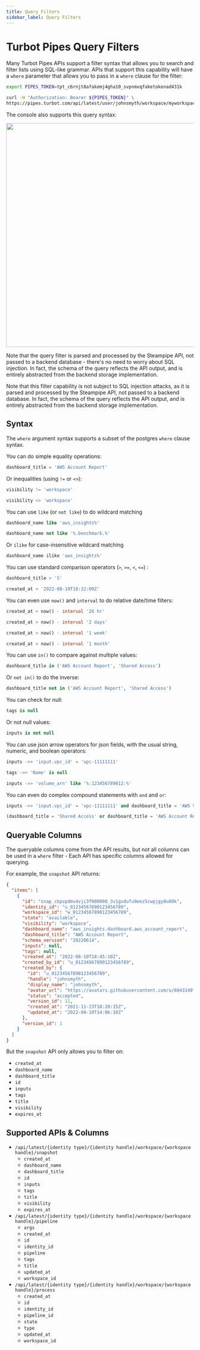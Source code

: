 ```yaml
---
title: Query Filters
sidebar_label: Query Filters
---
```


# Turbot Pipes Query Filters

Many Turbot Pipes APIs support a filter syntax that allows you to search and
filter lists using SQL-like grammar. APIs that support this capability will have
a `where` parameter that allows you to pass in a `where` clause for the filter:

```bash
export PIPES_TOKEN=tpt_c6rnjt8afakemj4gha10_svpnmxqfaketokenad431k

curl -H "Authorization: Bearer ${PIPES_TOKEN}" \
https://pipes.turbot.com/api/latest/user/johnsmyth/workspace/myworkspace/snapshot?where="dashboard_name='aws_insights.dashboard.aws_account_report'"
```

The console also supports this query syntax:

<img src="/images/docs/pipes/api_filter_query_ex1.png" width="600pt"/>
<br />

Note that the query filter is parsed and processed by the Steampipe API, not
passed to a backend database - there's no need to worry about SQL injection. In
fact, the schema of the query reflects the API output, and is entirely
abstracted from the backend storage implementation.

Note that this filter capability is not subject to SQL injection attacks, as it
is parsed and processed by the Steampipe API, not passed to a backend database.
In fact, the schema of the query reflects the API output, and is entirely
abstracted from the backend storage implementation.

## Syntax

The `where` argument syntax supports a subset of the postgres `where` clause
syntax.

You can do simple equality operations:

```sql
dashboard_title = 'AWS Account Report'
```

Or inequalities (using `!=` or `<>`):

```sql
visibility != 'workspace'
```

```sql
visibility <> 'workspace'
```

You can use `like` (or `not like`) to do wildcard matching

```sql
dashboard_name like 'aws_insights%'
```

```sql
dashboard_name not like '%.benchmark.%'
```

Or `ilike` for case-insensitive wildcard matching

```sql
dashboard_name ilike 'aws_insights%'
```

You can use standard comparison operators (`>`, `>=`, `<`, `<=`) \:

```sql
dashboard_title > 'S'
```

```sql
created_at < '2022-08-10T18:32:09Z'
```

You can even use `now()` and `interval` to do relative date/time filters:

```sql
created_at > now() - interval '26 hr'
```

```sql
created_at > now() - interval '2 days'
```

```sql
created_at > now() - interval '1 week'
```

```sql
created_at > now() - interval '1 month'
```

<!--
Boolean
```sql
!!! We dont have any Boolean fields currently
```
<-->

You can use `in()` to compare against multiple values:

```sql
dashboard_title in ('AWS Account Report', 'Shared Access')
```

Or `not in()` to do the inverse:

```sql
dashboard_title not in ('AWS Account Report', 'Shared Access')
```

You can check for null:

```sql
tags is null
```

Or not null values:

```sql
inputs is not null
```

You can use json arrow operators for json fields, with the usual string,
numeric, and boolean operators:

```sql
inputs ->> 'input.vpc_id' = 'vpc-11111111'
```

```sql
tags ->> 'Name' is null
```

```sql
inputs ->> 'volume_arn' like '%:123456789012:%'
```

You can even do complex compound statements with `and` and `or`:

```sql
inputs ->> 'input.vpc_id' = 'vpc-11111111' and dashboard_title = 'AWS VPC Detail'
```

```sql
(dashboard_title = 'Shared Access' or dashboard_title = 'AWS Account Report') and created_at > '2022-08-10T18:32:09Z'
```

## Queryable Columns

The queryable columns come from the API results, but not all columns can be used
in a `where` filter - Each API has specific columns allowed for querying.

For example, the `snapshot` API returns:

```json
{
  "items": [
    {
      "id": "snap_cbpvpdmv4vji3f000000_3v1gvdufu9eez5cwpjgy8u80k",
      "identity_id": "u_01234567890123456789",
      "workspace_id": "w_01234567890123456789",
      "state": "available",
      "visibility": "workspace",
      "dashboard_name": "aws_insights.dashboard.aws_account_report",
      "dashboard_title": "AWS Account Report",
      "schema_version": "20220614",
      "inputs": null,
      "tags": null,
      "created_at": "2022-08-10T18:45:10Z",
      "created_by_id": "u_01234567890123456789",
      "created_by": {
        "id": "u_01234567890123456789",
        "handle": "johnsmyth",
        "display_name": "johnsmyth",
        "avatar_url": "https://avatars.githubusercontent.com/u/6843140?v=4",
        "status": "accepted",
        "version_id": 11,
        "created_at": "2021-11-23T18:20:15Z",
        "updated_at": "2022-08-10T14:06:10Z"
      },
      "version_id": 1
    }
  ]
}
```

But the `snapshot` API only allows you to filter on:

- `created_at`
- `dashboard_name`
- `dashboard_title`
- `id`
- `inputs`
- `tags`
- `title`
- `visibility`
- `expires_at`

## Supported APIs & Columns

- `/api/latest/{identity type}/{identity handle}/workspace/{workspace handle}/snapshot`
  - `created_at`
  - `dashboard_name`
  - `dashboard_title`
  - `id`
  - `inputs`
  - `tags`
  - `title`
  - `visibility`
  - `expires_at`
- `/api/latest/{identity type}/{identity handle}/workspace/{workspace handle}/pipeline`
  - `args`
  - `created_at`
  - `id`
  - `identity_id`
  - `pipeline`
  - `tags`
  - `title`
  - `updated_at`
  - `workspace_id`
- `/api/latest/{identity type}/{identity handle}/workspace/{workspace handle}/process`
  - `created_at`
  - `id`
  - `identity_id`
  - `pipeline_id`
  - `state`
  - `type`
  - `updated_at`
  - `workspace_id`
